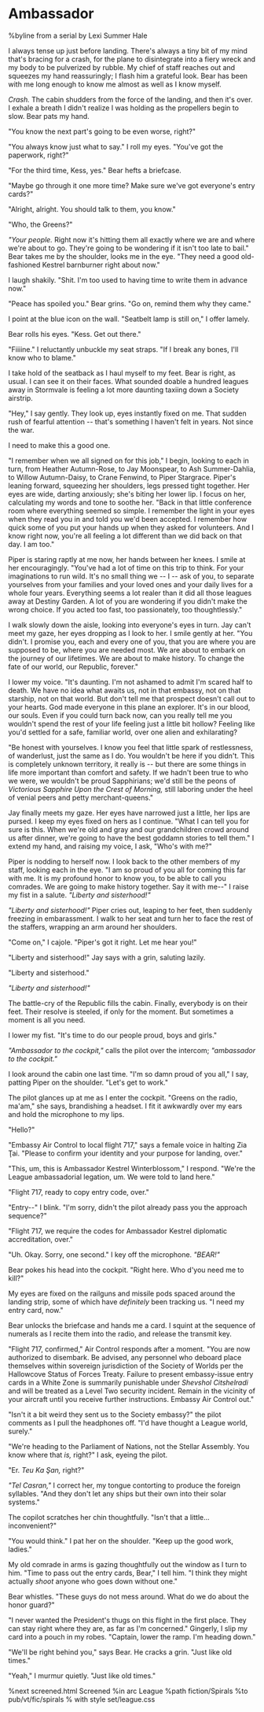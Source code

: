 # Ambassador

%byline from a serial by Lexi Summer Hale

I always tense up just before landing. There's always a tiny bit of my mind that's bracing for a crash, for the plane to disintegrate into a fiery wreck and my body to be pulverized by rubble. My chief of staff reaches out and squeezes my hand reassuringly; I flash him a grateful look. Bear has been with me long enough to know me almost as well as I know myself.

*Crash.* The cabin shudders from the force of the landing, and then it's over. I exhale a breath I didn't realize I was holding as the propellers begin to slow. Bear pats my hand.

"You know the next part's going to be even worse, right?"

"You always know just what to say." I roll my eyes. "You've got the paperwork, right?"

"For the third time, Kess, yes." Bear hefts a briefcase.

"Maybe go through it one more time? Make sure we've got everyone's entry cards?"

"Alright, alright. You should talk to them, you know."

"Who, the Greens?"

*"Your people.* Right now it's hitting them all exactly where we are and where we're about to go. They're going to be wondering if it isn't too late to bail." Bear takes me by the shoulder, looks me in the eye. "They need a good old-fashioned Kestrel barnburner right about now."

I laugh shakily. "Shit. I'm too used to having time to write them in advance now."

"Peace has spoiled you." Bear grins. "Go on, remind them why they came."

I point at the blue icon on the wall. "Seatbelt lamp is still on," I offer lamely.

Bear rolls his eyes. "Kess. Get out there."

"Fiiiine." I reluctantly unbuckle my seat straps. "If I break any bones, I'll know who to blame."

I take hold of the seatback as I haul myself to my feet. Bear is right, as usual. I can see it on their faces. What sounded doable a hundred leagues away in Stormvale is feeling a lot more daunting taxiing down a Society airstrip.

"Hey," I say gently. They look up, eyes instantly fixed on me. That sudden rush of fearful attention -- that's something I haven't felt in years. Not since the war.

I need to make this a good one.

"I remember when we all signed on for this job," I begin, looking to each in turn, from Heather Autumn-Rose, to Jay Moonspear, to Ash Summer-Dahlia, to Willow Autumn-Daisy, to Crane Fenwind, to Piper Stargrace. Piper's leaning forward, squeezing her shoulders, legs pressed tight together. Her eyes are wide, darting anxiously; she's biting her lower lip. I focus on her, calculating my words and tone to soothe her. "Back in that little conference room where everything seemed so simple. I remember the light in your eyes when they read you in and told you we'd been accepted. I remember how quick some of you put your hands up when they asked for volunteers. And I know right now, you're all feeling a lot different than we did back on that day. I am too."

Piper is staring raptly at me now, her hands between her knees. I smile at her encouragingly. "You've had a lot of time on this trip to think. For your imaginations to run wild. It's no small thing we -- I -- ask of you, to separate yourselves from your families and your loved ones and your daily lives for a whole four years. Everything seems a lot realer than it did all those leagues away at Destiny Garden. A lot of you are wondering if you didn't make the wrong choice. If you acted too fast, too passionately, too thoughtlessly."

I walk slowly down the aisle, looking into everyone's eyes in turn. Jay can't meet my gaze, her eyes dropping as I look to her. I smile gently at her. "You didn't. I promise you, each and every one of you, that you are where you are supposed to be, where you are needed most. We are about to embark on the journey of our lifetimes. We are about to make history. To change the fate of our world, our Republic, forever."

I lower my voice. "It's daunting. I'm not ashamed to admit I'm scared half to death. We have no idea what awaits us, not in that embassy, not on that starship, not on that world. But don't tell me that prospect doesn't call out to your hearts. God made everyone in this plane an explorer. It's in our blood, our souls. Even if you could turn back now, can you really tell me you wouldn't spend the rest of your life feeling just a little bit hollow? Feeling like you'd settled for a safe, familiar world, over one alien and exhilarating?

"Be honest with yourselves. I know you feel that little spark of restlessness, of wanderlust, just the same as I do. You wouldn't be here if you didn't. This is completely unknown territory, it really is -- but there are some things in life more important than comfort and safety. If we hadn't been true to who we were, we wouldn't be proud Sapphirians; we'd still be the peons of *Victorious Sapphire Upon the Crest of Morning,* still laboring under the heel of venial peers and petty merchant-queens."

Jay finally meets my gaze. Her eyes have narrowed just a little, her lips are pursed. I keep my eyes fixed on hers as I continue. "What I can tell you for sure is this. When we're old and gray and our grandchildren crowd around us after dinner, we're going to have the best goddamn stories to tell them." I extend my hand, and raising my voice, I ask, "Who's with me?"

Piper is nodding to herself now. I look back to the other members of my staff, looking each in the eye. "I am so proud of you all for coming this far with me. It is my profound honor to know you, to be able to call you comrades. We are going to make history together. Say it with me--" I raise my fist in a salute. *"Liberty and sisterhood!"*

*"Liberty and sisterhood!"* Piper cries out, leaping to her feet, then suddenly freezing in embarassment. I walk to her seat and turn her to face the rest of the staffers, wrapping an arm around her shoulders.

"Come on," I cajole. "Piper's got it right. Let me hear you!"

"Liberty and sisterhood!" Jay says with a grin, saluting lazily.

"Liberty and sisterhood."

*"Liberty and sisterhood!"*

The battle-cry of the Republic fills the cabin. Finally, everybody is on their feet. Their resolve is steeled, if only for the moment. But sometimes a moment is all you need.

I lower my fist. "It's time to do our people proud, boys and girls."

*"Ambassador to the cockpit,"* calls the pilot over the intercom; *"ambassador to the cockpit."*

I look around the cabin one last time. "I'm so damn proud of you all," I say, patting Piper on the shoulder. "Let's get to work."

The pilot glances up at me as I enter the cockpit. "Greens on the radio, ma'am," she says, brandishing a headset. I fit it awkwardly over my ears and hold the microphone to my lips.

"Hello?"

"Embassy Air Control to local flight 717," says a female voice in halting Zia Ţai. "Please to confirm your identity and your purpose for landing, over."

"This, um, this is Ambassador Kestrel Winterblossom," I respond. "We're the League ambassadorial legation, um. We were told to land here."

"Flight 717, ready to copy entry code, over."

"Entry--" I blink. "I'm sorry, didn't the pilot already pass you the approach sequence?"

"Flight 717, we require the codes for Ambassador Kestrel diplomatic accreditation, over."

"Uh. Okay. Sorry, one second." I key off the microphone. *"BEAR!"*

Bear pokes his head into the cockpit. "Right here. Who d'you need me to kill?"

My eyes are fixed on the railguns and missile pods spaced around the landing strip, some of which have *definitely* been tracking us. "I need my entry card, now."

Bear unlocks the briefcase and hands me a card. I squint at the sequence of numerals as I recite them into the radio, and release the transmit key.

"Flight 717, confirmed," Air Control responds after a moment. "You are now authorized to disembark. Be advised, any personnel who deboard place themselves within sovereign jurisdiction of the Society of Worlds per the Hallowcove Status of Forces Treaty. Failure to present embassy-issue entry cards in a White Zone is summarily punishable under *Shevshol Citshelradi* and will be treated as a Level Two security incident. Remain in the vicinity of your aircraft until you receive further instructions. Embassy Air Control out."

"Isn't it a bit weird they sent us to the Society embassy?" the pilot comments as I pull the headphones off. "I'd have thought a League world, surely."

"We're heading to the Parliament of Nations, not the Stellar Assembly. You know where that *is,* right?" I ask, eyeing the pilot.

"Er. *Teu Ka Şan,* right?"

*"Tel Casran,"* I correct her, my tongue contorting to produce the foreign syllables. "And they don't let any ships but their own into their solar systems."

The copilot scratches her chin thoughtfully. "Isn't that a little... inconvenient?"

"You would think." I pat her on the shoulder. "Keep up the good work, ladies."

My old comrade in arms is gazing thoughtfully out the window as I turn to him. "Time to pass out the entry cards, Bear," I tell him. "I think they might actually *shoot* anyone who goes down without one."

Bear whistles. "These guys do not mess around. What do we do about the honor guard?"

"I never wanted the President's thugs on this flight in the first place. They can stay right where they are, as far as I'm concerned." Gingerly, I slip my card into a pouch in my robes. "Captain, lower the ramp. I'm heading down."

"We'll be right behind you," says Bear. He cracks a grin. "Just like old times."

"Yeah," I murmur quietly. "Just like old times."

%next screened.html Screened
%in arc League
%path fiction/Spirals
%to pub/vt/fic/spirals
% with style set/league.css
